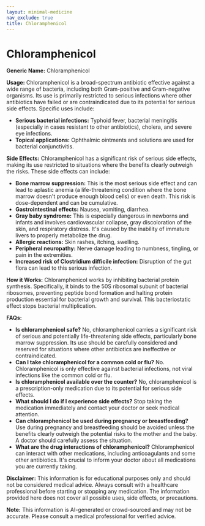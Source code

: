 ```yaml
---
layout: minimal-medicine
nav_exclude: true
title: Chloramphenicol
---
```


# Chloramphenicol

**Generic Name:** Chloramphenicol

**Usage:** Chloramphenicol is a broad-spectrum antibiotic effective against a wide range of bacteria, including both Gram-positive and Gram-negative organisms.  Its use is primarily restricted to serious infections where other antibiotics have failed or are contraindicated due to its potential for serious side effects.  Specific uses include:

* **Serious bacterial infections:**  Typhoid fever, bacterial meningitis (especially in cases resistant to other antibiotics), cholera, and severe eye infections.
* **Topical applications:**  Ophthalmic ointments and solutions are used for bacterial conjunctivitis.


**Side Effects:** Chloramphenicol has a significant risk of serious side effects, making its use restricted to situations where the benefits clearly outweigh the risks.  These side effects can include:

* **Bone marrow suppression:** This is the most serious side effect and can lead to aplastic anemia (a life-threatening condition where the bone marrow doesn't produce enough blood cells) or even death.  This risk is dose-dependent and can be cumulative.
* **Gastrointestinal effects:** Nausea, vomiting, diarrhea.
* **Gray baby syndrome:**  This is especially dangerous in newborns and infants and involves cardiovascular collapse, gray discoloration of the skin, and respiratory distress.  It's caused by the inability of immature livers to properly metabolize the drug.
* **Allergic reactions:** Skin rashes, itching, swelling.
* **Peripheral neuropathy:**  Nerve damage leading to numbness, tingling, or pain in the extremities.
* **Increased risk of Clostridium difficile infection:** Disruption of the gut flora can lead to this serious infection.


**How it Works:** Chloramphenicol works by inhibiting bacterial protein synthesis.  Specifically, it binds to the 50S ribosomal subunit of bacterial ribosomes, preventing peptide bond formation and halting protein production essential for bacterial growth and survival.  This bacteriostatic effect stops bacterial multiplication.


**FAQs:**

* **Is chloramphenicol safe?**  No, chloramphenicol carries a significant risk of serious and potentially life-threatening side effects, particularly bone marrow suppression.  Its use should be carefully considered and reserved for situations where other antibiotics are ineffective or contraindicated.
* **Can I take chloramphenicol for a common cold or flu?** No. Chloramphenicol is only effective against bacterial infections, not viral infections like the common cold or flu.
* **Is chloramphenicol available over the counter?** No, chloramphenicol is a prescription-only medication due to its potential for serious side effects.
* **What should I do if I experience side effects?**  Stop taking the medication immediately and contact your doctor or seek medical attention.
* **Can chloramphenicol be used during pregnancy or breastfeeding?**  Use during pregnancy and breastfeeding should be avoided unless the benefits clearly outweigh the potential risks to the mother and the baby.  A doctor should carefully assess the situation.
* **What are the drug interactions of chloramphenicol?**  Chloramphenicol can interact with other medications, including anticoagulants and some other antibiotics.  It's crucial to inform your doctor about all medications you are currently taking.


**Disclaimer:** This information is for educational purposes only and should not be considered medical advice.  Always consult with a healthcare professional before starting or stopping any medication.  The information provided here does not cover all possible uses, side effects, or precautions.


**Note:** This information is AI-generated or crowd-sourced and may not be accurate. Please consult a medical professional for verified advice.
